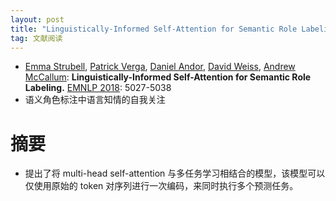 ```yaml
---
layout: post
title: "Linguistically-Informed Self-Attention for Semantic Role Labeling"
tag: 文献阅读
---
```


- [Emma Strubell](https://dblp.uni-trier.de/pers/hd/s/Strubell:Emma), [Patrick Verga](https://dblp.uni-trier.de/pers/hd/v/Verga:Patrick), [Daniel Andor](https://dblp.uni-trier.de/pers/hd/a/Andor:Daniel), [David Weiss](https://dblp.uni-trier.de/pers/hd/w/Weiss:David), [Andrew McCallum](https://dblp.uni-trier.de/pers/hd/m/McCallum:Andrew):
  **Linguistically-Informed Self-Attention for Semantic Role Labeling.** [EMNLP 2018](https://dblp.uni-trier.de/db/conf/emnlp/emnlp2018.html#StrubellVAWM18): 5027-5038
- 语义角色标注中语言知情的自我关注

# **摘要**

- 提出了将 multi-head self-attention 与多任务学习相结合的模型，该模型可以仅使用原始的 token 对序列进行一次编码，来同时执行多个预测任务。